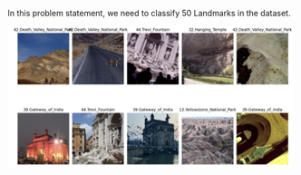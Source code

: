 
In this problem statement, we need to classify 50 Landmarks in the dataset. 

![](sample/images.jpg)
